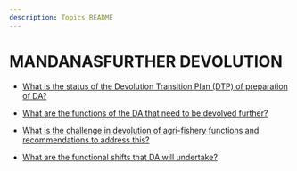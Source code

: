 ```yaml
---
description: Topics README
---
```


# MANDANASFURTHER DEVOLUTION


 - [What is the status of the Devolution Transition Plan (DTP) of preparation of DA?](/other-priority-programs-and-projects/mandanasfurther-devolution/what-is-the-status-of-the-devolution-transition-plan-dtp-of-preparation-of-da.html)
    
 - [What are the functions of the DA that need to be devolved further?](/other-priority-programs-and-projects/mandanasfurther-devolution/what-are-the-functions-of-the-da-that-need-to-be-devolved-further.html)
    
 - [What is the challenge in devolution of agri-fishery functions and recommendations to address this?](/other-priority-programs-and-projects/mandanasfurther-devolution/what-is-the-challenge-in-devolution-of-agri-fishery-functions-and-recommendations-to-address-this.html)
    
 - [What are the functional shifts that DA will undertake?](/other-priority-programs-and-projects/mandanasfurther-devolution/what-are-the-functional-shifts-that-da-will-undertake.html)
    
